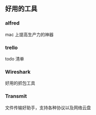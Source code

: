 ## 好用的工具

### alfred

mac 上提高生产力的神器

### trello

todo 清单

### Wireshark

好用的抓包工具

### Transmit

文件传输好助手，支持各种协议以及网络云盘
